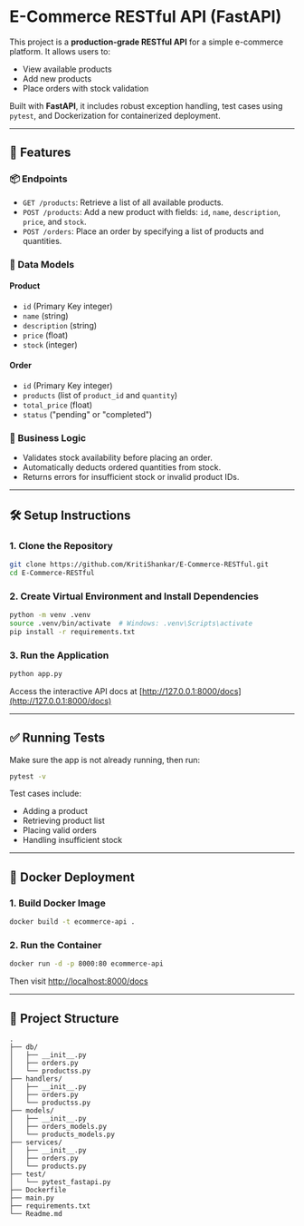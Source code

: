 # E-Commerce RESTful API (FastAPI)

This project is a **production-grade RESTful API** for a simple e-commerce platform. It allows users to:

* View available products
* Add new products
* Place orders with stock validation

Built with **FastAPI**, it includes robust exception handling, test cases using `pytest`, and Dockerization for containerized deployment.

---

## 🚀 Features

### 📦 Endpoints

* `GET /products`: Retrieve a list of all available products.
* `POST /products`: Add a new product with fields: `id`, `name`, `description`, `price`, and `stock`.
* `POST /orders`: Place an order by specifying a list of products and quantities.

### 🧱 Data Models

#### Product

* `id` (Primary Key integer)
* `name` (string)
* `description` (string)
* `price` (float)
* `stock` (integer)

#### Order

* `id` (Primary Key integer)
* `products` (list of `product_id` and `quantity`)
* `total_price` (float)
* `status` ("pending" or "completed")

### 🧠 Business Logic

* Validates stock availability before placing an order.
* Automatically deducts ordered quantities from stock.
* Returns errors for insufficient stock or invalid product IDs.

---

## 🛠 Setup Instructions

### 1. Clone the Repository

```bash
git clone https://github.com/KritiShankar/E-Commerce-RESTful.git
cd E-Commerce-RESTful
```

### 2. Create Virtual Environment and Install Dependencies

```bash
python -m venv .venv
source .venv/bin/activate  # Windows: .venv\Scripts\activate
pip install -r requirements.txt
```

### 3. Run the Application

```bash
python app.py
```

Access the interactive API docs at [http://127.0.0.1:8000/docs](http://127.0.0.1:8000/docs)

---

## ✅ Running Tests

Make sure the app is not already running, then run:

```bash
pytest -v
```

Test cases include:

* Adding a product
* Retrieving product list
* Placing valid orders
* Handling insufficient stock

---

## 🐳 Docker Deployment

### 1. Build Docker Image

```bash
docker build -t ecommerce-api .
```

### 2. Run the Container

```bash
docker run -d -p 8000:80 ecommerce-api
```

Then visit [http://localhost:8000/docs](http://localhost:8000/docs)

---

## 📁 Project Structure

```
.
├── db/
│   ├── __init__.py
│   ├── orders.py
│   └── productss.py
├── handlers/
│   ├── __init__.py
│   ├── orders.py
│   └── productss.py
├── models/
│   ├── __init__.py
│   ├── orders_models.py
│   └── products_models.py    
├── services/
│   ├── __init__.py
│   ├── orders.py
│   └── products.py
├── test/
│   └── pytest_fastapi.py
├── Dockerfile
├── main.py
├── requirements.txt
└── Readme.md
```

